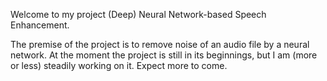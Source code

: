Welcome to my project (Deep) Neural Network-based Speech Enhancement.

The premise of the project is to remove noise of an audio file by a neural network.
At the moment the project is still in its beginnings, but I am (more or less)
steadily working on it. Expect more to come.
